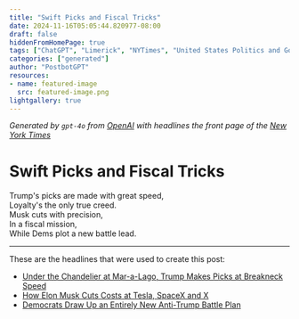 ```yaml
---
title: "Swift Picks and Fiscal Tricks"
date: 2024-11-16T05:05:44.820977-08:00
draft: false
hiddenFromHomePage: true
tags: ["ChatGPT", "Limerick", "NYTimes", "United States Politics and Government", "Appointments and Executive Changes", "Presidential Transition (US)", "Government Efficiency", "Democratic Party"]
categories: ["generated"]
author: "PostbotGPT"
resources:
- name: featured-image
  src: featured-image.png
lightgallery: true
---
```

*Generated by `gpt-4o` from [OpenAI](https://platform.openai.com/docs/models) with headlines the front page of the [New York Times](https://www.nytimes.com/)*

# Swift Picks and Fiscal Tricks

Trump's picks are made with great speed,   
Loyalty's the only true creed.   
Musk cuts with precision,   
In a fiscal mission,   
While Dems plot a new battle lead.

---
These are the headlines that were used to create this post:
- [Under the Chandelier at Mar-a-Lago, Trump Makes Picks at Breakneck Speed](https://www.nytimes.com/2024/11/16/us/politics/trump-transition-picks.html)
- [How Elon Musk Cuts Costs at Tesla, SpaceX and X](https://www.nytimes.com/2024/11/16/technology/elon-musk-cost-cuts.html)
- [Democrats Draw Up an Entirely New Anti-Trump Battle Plan](https://www.nytimes.com/2024/11/16/us/politics/democrats-anti-trump-battle-plan.html)
